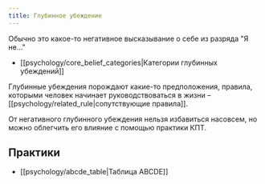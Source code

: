 ```yaml
---
title: Глубинное убеждение
---
```

Обычно это какое-то негативное высказывание о себе из разряда "Я не..."

- [[psychology/core_belief_categories|Категории глубинных убеждений]]

Глубинные убеждения порождают какие-то предположения, правила, которыми человек начинает руководствоваться в жизни – [[psychology/related_rule|сопутствующие правила]].

От негативного глубинного убеждения нельзя избавиться насовсем, но можно облегчить его влияние с помощью практики КПТ.

## Практики
- [[psychology/abcde_table|Таблица ABCDE]]
